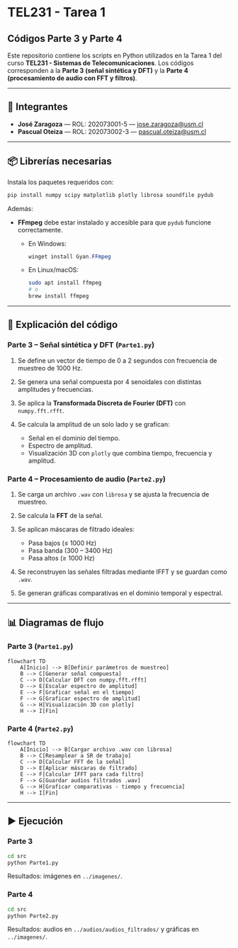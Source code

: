# TEL231 - Tarea 1

## Códigos Parte 3 y Parte 4

Este repositorio contiene los scripts en Python utilizados en la Tarea 1 del curso **TEL231 - Sistemas de Telecomunicaciones**.
Los códigos corresponden a la **Parte 3 (señal sintética y DFT)** y la **Parte 4 (procesamiento de audio con FFT y filtros)**.

---

## 👥 Integrantes

* **José Zaragoza** — ROL: 202073001-5 — [jose.zaragoza@usm.cl](mailto:jose.zaragoza@usm.cl)
* **Pascual Oteiza** — ROL: 202073002-3 — [pascual.oteiza@usm.cl](mailto:pascual.oteiza@usm.cl)

---

## 📦 Librerías necesarias

Instala los paquetes requeridos con:

```bash
pip install numpy scipy matplotlib plotly librosa soundfile pydub
```

Además:

* **FFmpeg** debe estar instalado y accesible para que `pydub` funcione correctamente.

  * En Windows:

    ```powershell
    winget install Gyan.FFmpeg
    ```
  * En Linux/macOS:

    ```bash
    sudo apt install ffmpeg
    # o
    brew install ffmpeg
    ```

---

## 📝 Explicación del código

### Parte 3 – Señal sintética y DFT (`Parte1.py`)

1. Se define un vector de tiempo de 0 a 2 segundos con frecuencia de muestreo de 1000 Hz.
2. Se genera una señal compuesta por 4 senoidales con distintas amplitudes y frecuencias.
3. Se aplica la **Transformada Discreta de Fourier (DFT)** con `numpy.fft.rfft`.
4. Se calcula la amplitud de un solo lado y se grafican:

   * Señal en el dominio del tiempo.
   * Espectro de amplitud.
   * Visualización 3D con `plotly` que combina tiempo, frecuencia y amplitud.

### Parte 4 – Procesamiento de audio (`Parte2.py`)

1. Se carga un archivo `.wav` con `librosa` y se ajusta la frecuencia de muestreo.
2. Se calcula la **FFT** de la señal.
3. Se aplican máscaras de filtrado ideales:

   * Pasa bajos (≤ 1000 Hz)
   * Pasa banda (300 – 3400 Hz)
   * Pasa altos (≥ 1000 Hz)
4. Se reconstruyen las señales filtradas mediante IFFT y se guardan como `.wav`.
5. Se generan gráficas comparativas en el dominio temporal y espectral.

---

## 📊 Diagramas de flujo

### Parte 3 (`Parte1.py`)

```mermaid
flowchart TD
    A[Inicio] --> B[Definir parámetros de muestreo]
    B --> C[Generar señal compuesta]
    C --> D[Calcular DFT con numpy.fft.rfft]
    D --> E[Escalar espectro de amplitud]
    E --> F[Graficar señal en el tiempo]
    F --> G[Graficar espectro de amplitud]
    G --> H[Visualización 3D con plotly]
    H --> I[Fin]
```

### Parte 4 (`Parte2.py`)
```mermaid
flowchart TD
    A[Inicio] --> B[Cargar archivo .wav con librosa]
    B --> C[Resamplear a SR de trabajo]
    C --> D[Calcular FFT de la señal]
    D --> E[Aplicar máscaras de filtrado]
    E --> F[Calcular IFFT para cada filtro]
    F --> G[Guardar audios filtrados .wav]
    G --> H[Graficar comparativas - tiempo y frecuencia]
    H --> I[Fin]
```

---

## ▶️ Ejecución

### Parte 3

```bash
cd src
python Parte1.py
```

Resultados: imágenes en `../imagenes/`.

### Parte 4

```bash
cd src
python Parte2.py
```

Resultados: audios en `../audios/audios_filtrados/` y gráficas en `../imagenes/`.
